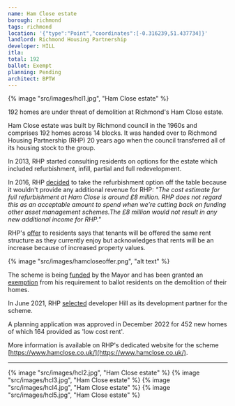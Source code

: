 ```yaml
---
name: Ham Close estate 
borough: richmond
tags: richmond
location: '{"type":"Point","coordinates":[-0.316239,51.437734]}'
landlord: Richmond Housing Partnership
developer: HILL
itla:
total: 192
ballot: Exempt
planning: Pending
architect: BPTW
---
```

{% image "src/images/hcl1.jpg", "Ham Close estate" %}

192 homes are under threat of demolition at Richmond's Ham Close estate.

Ham Close estate was built by Richmond council in the 1960s and comprises 192 homes across 14 blocks. It was handed over to Richmond Housing Partnership (RHP) 20 years ago when the council transferred all of its housing stock to the group.

In 2013, RHP started consulting residents on options for the estate which included refurbishment, infill, partial and full redevelopment.

In 2016, RHP [decided](https://754dc77b-a377-429d-9516-ae12db0b724d.filesusr.com/ugd/64a226_d3c5a071382d41cba0f3f38e201f2b4c.pdf) to take the refurbishment option off the table because it wouldn't provide any additional revenue for RHP: _"The cost estimate for full refurbishment at Ham Close is around £8 million. RHP does not regard this as an acceptable amount to spend when we’re cutting back on funding other asset management schemes.The £8 million would not result in any new additional income for RHP."_

RHP's [offer](https://754dc77b-a377-429d-9516-ae12db0b724d.filesusr.com/ugd/64a226_f9cd40099c6f42b28c4fa219aa05723f.pdf) to residents says that tenants will be offered the same rent structure as they currently enjoy but acknowledges that rents will be an increase because of increased property values.

{% image "src/images/hamcloseoffer.png", "alt text" %}

The scheme is being [funded](https://www.london.gov.uk/sites/default/files/2021.03.18._estate_regen_projects_approved_before_18_july_2018_march_2021.pdf) by the Mayor and has been granted an [exemption](https://www.london.gov.uk/sites/default/files/list_of_exemptions_-_27_november_2020.pdf) from his requirement to ballot residents on the demolition of their homes.

In June 2021, RHP [selected](https://www.rhp.org.uk/news/news/rhp-chooses-hill-as-partner-in-ham-regeneration/) developer Hill as its development partner for the scheme.

A planning application was approved in December 2022 for 452 new homes of which 164 provided as 'low cost rent'.

More information is available on RHP's dedicated website for the scheme [https://www.hamclose.co.uk/](https://www.hamclose.co.uk/).

---

  {% image "src/images/hcl2.jpg", "Ham Close estate" %}
  {% image "src/images/hcl3.jpg", "Ham Close estate" %}
  {% image "src/images/hcl4.jpg", "Ham Close estate" %}
  {% image "src/images/hcl5.jpg", "Ham Close estate" %}

